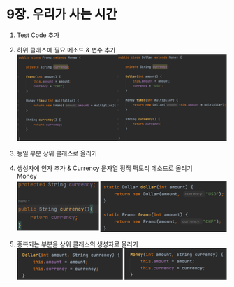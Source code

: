 # 9장. 우리가 사는 시간
1. Test Code 추가
2. 하위 클래스에 필요 메소드 & 변수 추가
![img](images/chapter%209-1.png)

3. 동일 부분 상위 클래스로 올리기
4. 생성자에 인자 추가 & Currency 문자열 정적 팩토리 메소드로 올리기  
Money
![img](images/chapter%209-2.png)

5. 중복되는 부분을 상위 클래스의 생성자로 올리기
![img](images/chapter%209-3.png)